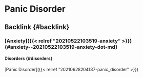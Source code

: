 # Panic Disorder


## Backlink {#backlink}


### [Anxiety]({{< relref "20210522103519-anxiety" >}}) {#anxiety--20210522103519-anxiety-dot-md}


#### Disorders {#disorders}

[Panic Disorder]({{< relref "20210628204137-panic_disorder" >}})
